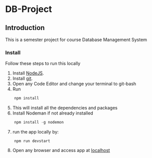 # DB-Project

## Introduction
This is a semester project for course Database Management System

### Install

Follow these steps to run this locally

1. Install [NodeJS](https://nodejs.org/en).
2. Install [git](https://git-scm.com/).
3. Open any Code Editor and change your terminal to git-bash
4. Run
```js 
    npm install
```
5. This will install all the dependencies and packages
6. Install Nodeman if not already installed
```js
    npm install -g nodemon
```
7. run the app locally by:
```
    npm run devstart
```
8. Open any browser and access app at [localhost](http://localhost:3000)


